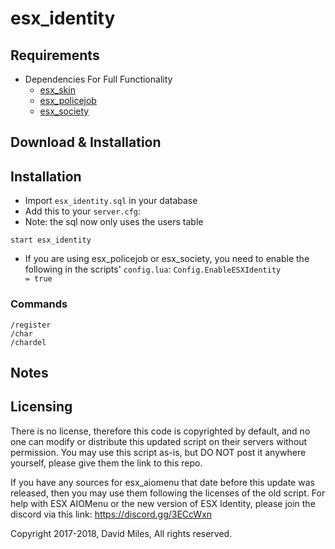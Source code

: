 # esx_identity

## Requirements
* Dependencies For Full Functionality
  * [esx_skin](https://github.com/ESX-Org/esx_skin)
  * [esx_policejob](https://github.com/ESX-Org/esx_policejob)
  * [esx_society](https://github.com/ESX-Org/esx_society)

## Download & Installation

## Installation
- Import `esx_identity.sql` in your database
- Add this to your `server.cfg`:
- Note: the sql now only uses the users table
```
start esx_identity
```

- If you are using esx_policejob or esx_society, you need to enable the following in the scripts' `config.lua`:
```Config.EnableESXIdentity          = true```

### Commands
```
/register
/char
/chardel
```

## Notes

## Licensing

There is no license, therefore this code is copyrighted by default, and no one can modify or distribute this updated script on their servers without permission. You may use this script as-is, but DO NOT post it anywhere yourself, please give them the link to this repo.

If you have any sources for esx_aiomenu that date before this update was released, then you may use them following the licenses of the old script. For help with ESX AIOMenu or the new version of ESX Identity, please join the discord via this link: https://discord.gg/3ECcWxn

Copyright 2017-2018, David Miles, All rights reserved.
